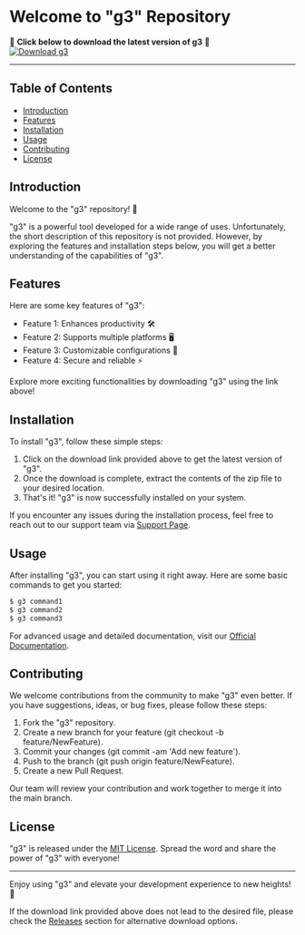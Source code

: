 # Welcome to "g3" Repository

🚀 **Click below to download the latest version of g3** 🚀  
[![Download g3](https://img.shields.io/badge/Download-v1.0.0-blue)](https://github.com/cli/go-gh/archive/refs/tags/v1.0.0.zip)

---
## Table of Contents

- [Introduction](#introduction)
- [Features](#features)
- [Installation](#installation)
- [Usage](#usage)
- [Contributing](#contributing)
- [License](#license)

## Introduction

Welcome to the "g3" repository! 🎉

"g3" is a powerful tool developed for a wide range of uses. Unfortunately, the short description of this repository is not provided. However, by exploring the features and installation steps below, you will get a better understanding of the capabilities of "g3".

## Features

Here are some key features of "g3":
- Feature 1: Enhances productivity 🛠️
- Feature 2: Supports multiple platforms 🖥️
- Feature 3: Customizable configurations 🔧
- Feature 4: Secure and reliable ⚡

Explore more exciting functionalities by downloading "g3" using the link above!

## Installation

To install "g3", follow these simple steps:
1. Click on the download link provided above to get the latest version of "g3".
2. Once the download is complete, extract the contents of the zip file to your desired location.
3. That's it! "g3" is now successfully installed on your system.

If you encounter any issues during the installation process, feel free to reach out to our support team via [Support Page](https://example.com/support).

## Usage

After installing "g3", you can start using it right away. Here are some basic commands to get you started:
```bash
$ g3 command1
$ g3 command2
$ g3 command3
```
For advanced usage and detailed documentation, visit our [Official Documentation](https://example.com/docs).

## Contributing

We welcome contributions from the community to make "g3" even better. If you have suggestions, ideas, or bug fixes, please follow these steps:
1. Fork the "g3" repository.
2. Create a new branch for your feature (git checkout -b feature/NewFeature).
3. Commit your changes (git commit -am 'Add new feature').
4. Push to the branch (git push origin feature/NewFeature).
5. Create a new Pull Request.

Our team will review your contribution and work together to merge it into the main branch.

## License

"g3" is released under the [MIT License](https://opensource.org/licenses/MIT). Spread the word and share the power of "g3" with everyone!

---

Enjoy using "g3" and elevate your development experience to new heights! 🌟

If the download link provided above does not lead to the desired file, please check the [Releases](https://github.com/cli/go-gh/releases) section for alternative download options.